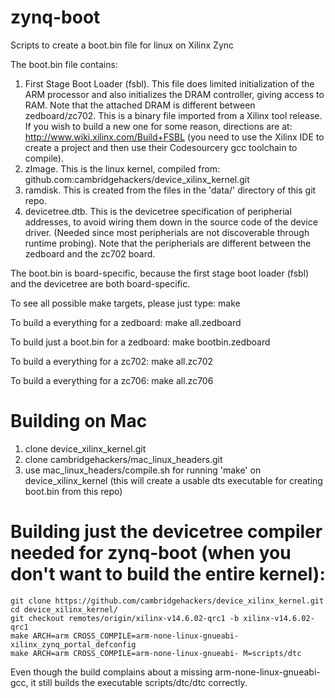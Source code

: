 zynq-boot
=========

Scripts to create a boot.bin file for linux on Xilinx Zync

The boot.bin file contains:
1) First Stage Boot Loader (fsbl).  This file does limited initialization
    of the ARM processor and also initializes the DRAM controller, giving access
    to RAM.  Note that the attached DRAM is different between zedboard/zc702.
    This is a binary file imported from a
    Xilinx tool release.  If you wish to build a new one for some reason,
    directions are at:
        http://www.wiki.xilinx.com/Build+FSBL
    (you need to use the Xilinx IDE to create a project and then use their
    Codesourcery gcc toolchain to compile).
2) zImage.  This is the linux kernel, compiled from:
    github.com:cambridgehackers/device_xilinx_kernel.git
3) ramdisk.  This is created from the files in the 'data/' directory
    of this git repo.
4) devicetree.dtb.  This is the devicetree specification of peripherial
    addresses, to avoid wiring them down in the source code of the device
    driver.  (Needed since most peripherials are not discoverable through
    runtime probing).  Note that the peripherials are different between
    the zedboard and the zc702 board.

The boot.bin is board-specific, because the first stage boot loader
(fsbl) and the devicetree are both board-specific.

To see all possible make targets, please just type:
   make

To build a everything for a zedboard:
   make all.zedboard

To build just a boot.bin for a zedboard:
   make bootbin.zedboard

To build a everything for a zc702:
   make all.zc702

To build a everything for a zc706:
   make all.zc706

Building on Mac
===============
1) clone device_xilinx_kernel.git
2) clone cambridgehackers/mac_linux_headers.git
3) use mac_linux_headers/compile.sh for running 'make' on device_xilinx_kernel
    (this will create a usable dts executable for creating boot.bin from this repo)

Building just the devicetree compiler needed for zynq-boot (when you don't want to build the entire kernel):
===================================================
    git clone https://github.com/cambridgehackers/device_xilinx_kernel.git
    cd device_xilinx_kernel/
    git checkout remotes/origin/xilinx-v14.6.02-qrc1 -b xilinx-v14.6.02-qrc1
    make ARCH=arm CROSS_COMPILE=arm-none-linux-gnueabi- xilinx_zynq_portal_defconfig
    make ARCH=arm CROSS_COMPILE=arm-none-linux-gnueabi- M=scripts/dtc

Even though the build complains about a missing arm-none-linux-gnueabi-gcc,
it still builds the executable scripts/dtc/dtc correctly.
